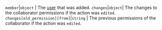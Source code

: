 `member`|`object` | The [user](/v3/users/) that was added. `changes`|`object`| The changes to the collaborator permissions if the action was `edited`. `changes[old_permission][from]`|`string` | The previous permissions of the collaborator if the action was `edited`.